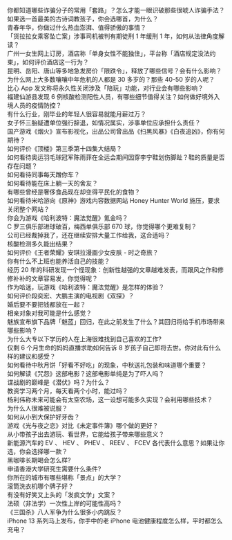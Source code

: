 你都知道哪些诈骗分子的常用「套路」？怎么才能一眼识破那些很唬人诈骗手法？  
如果选一首最美的古诗词教孩子，你会选哪首，为什么？  
青春年华，你做过什么热血澎湃、值得骄傲的事情？  
「货拉拉女乘客坠亡案」涉事司机被判有期徒刑 1 年缓刑 1 年，如何从法律角度解读？  
广州一女生网上订房，酒店称「单身女性不能独住」，平台称「酒店规定没法约束」，如何评价酒店这一行为？  
昆明、岳阳、唐山等多地急发房价「限跌令」，释放了哪些信号？会有什么影响？  
为什么网上大多数嚷嚷中年危机的人都是 30 多岁的？那些 40-50 岁的人呢？  
比心 App 发文称将永久性关闭涉及「陪玩」功能，对行业会有哪些影响？  
福建仙游县发现 6 例核酸检测阳性人员，有哪些细节值得关注？如何做好境外入境人员的疫情防控？  
有什么行业，刚毕业的年轻人很容易就能月薪过万？  
女子怀三胎疑遭单位强行辞退，如情况属实，涉事单位应承担什么责任？  
国产游戏《烟火》宣布影视化，出品公司曾出品《扫黑风暴》《白夜追凶》，你有何期待？  
如何评价《顶楼》第三季第十四集大结局？  
如何看待奥运羽毛球冠军陈雨菲在全运会期间因穿李宁鞋划伤脚趾？鞋的质量是否存在问题？  
如何看待同事每天蹭你车？  
如何看待能在床上躺一天的舍友？  
有哪些曾经是奢侈食品现在却变得平民化的食物？  
如何看待米哈游向《原神》游戏内容数据网站 Honey Hunter World 施压，要求关闭整个网站？  
你会为游戏《哈利波特：魔法觉醒》氪金吗？  
C 罗三俱乐部进球破百，梅西单俱乐部 670 球，你觉得哪个更难复制？  
公司已经裁掉我了，还在继续安排大量工作给我，这合适吗？  
核酸检测多久能出结果？  
如何评价《王者荣耀》安琪拉漫画少女皮肤 - 时之奇旅？  
你有什么不上班也能养活自己的技能？  
经历 20 年的科研发现一个怪现象：创新性越强的文章越难发表，而跟风之作和修修补补的文章容易发，你觉得呢？  
作为哈迷，玩游戏《哈利波特：魔法觉醒》是怎样的体验？  
如何评价段奕宏、大鹏主演的电视剧《双探》？  
婚后要不要把钱都放在一起？  
相亲对象对我可能是什么感觉？  
魅族宣布旗下品牌「魅蓝」回归，在此之前发生了什么？其回归将给手机市场带来哪些影响？  
为什么大专以下学历的人在上海很难找到自己喜欢的工作?  
仅剩 6 个月生命的妈妈直播求助如何告诉 8 岁孩子自己即将去世。你对此有什么样的建议和感受？  
如何看待中秋月饼「好看不好吃」的现象，中秋送礼包装和味道哪个重要？  
如何解读《咒怨》这部电影？这部电影单纯是为了吓人吗？  
谍战剧的巅峰是《潜伏》吗？为什么？  
教资学习两个月，每天看两个小时，能过吗？  
杨利伟称未来可能会有太空农场，这一设想可能多久实现？会利用哪些技术？  
为什么人很难被说服？  
如何从小到大保护好牙齿？  
游戏《光与夜之恋》对比《未定事件簿》哪个做的更好？  
从小带孩子出去游玩、看世界，它能给孩子带来哪些意义？  
新能源汽车的 EV 、 HEV 、 PHEV 、 REEV 、 FCEV 各代表什么意思？如果让你选，你会选择哪一款？  
黑咖啡长期喝会怎么样?  
申请香港大学研究生需要什么条件?  
你所在的城市有哪些堪称「景点」的大学？  
滚筒洗衣机哪个牌子好？  
有没有好笑又上头的「发疯文学」文案？  
法硕（非法学）一次性上岸的可能性高吗？  
《三国杀》八人军争为什么很多小内跳反？  
iPhone 13 系列马上发布，你手中的老 iPhone 电池健康程度怎么样，平时都怎么充电？  
